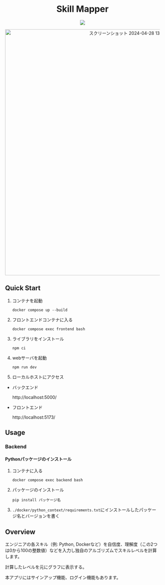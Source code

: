 <div align="center">
    <h1 align="center">Skill Mapper</h1>
    <p>
        <a href="https://skillicons.dev">
            <img src="https://skillicons.dev/icons?i=typescript,tailwind,react,nodejs,python,flask,sqlite,docker&theme=light" />
        </a>
    </p>
    <img width="800" alt="スクリーンショット 2024-04-28 13 13 07" src="https://github.com/krn-7717/over-halolle/assets/103473179/3ec5b069-c08e-4e33-ab2a-7a0789b19d59">
</div>


## Quick Start

1. コンテナを起動
    ```
    docker compose up --build
    ```

2. フロントエンドコンテナに入る
    ```
    docker compose exec frontend bash
    ```

3. ライブラリをインストール
    ```
    npm ci
    ```

3. webサーバを起動
    ```
    npm run dev
    ```

2. ローカルホストにアクセス

* バックエンド

    http://localhost:5000/

* フロントエンド

    http://localhost:5173/

## Usage

### Backend
#### Pythonパッケージのインストール
1. コンテナに入る
    ```
    docker compose exec backend bash
    ```
2. パッケージのインストール
    ```
    pip install パッケージ名
    ```
3. `./docker/python_context/requirements.txt`にインストールしたパッケージ名とバージョンを書く

## Overview
エンジニアの各スキル（例: Python, Dockerなど）を自信度、理解度（この2つは0から100の整数値）などを入力し独自のアルゴリズムでスキルレベルを計算します。


計算したレベルを元にグラフに表示する。


本アプリにはサインアップ機能、ログイン機能もあります。